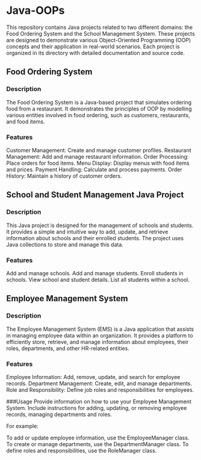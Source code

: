 # Java-OOPs
This repository contains Java projects related to two different domains: the Food Ordering System and the School Management System. These projects are designed to demonstrate various Object-Oriented Programming (OOP) concepts and their application in real-world scenarios. Each project is organized in its directory with detailed documentation and source code.

## Food Ordering System
### Description
The Food Ordering System is a Java-based project that simulates ordering food from a restaurant. It demonstrates the principles of OOP by modelling various entities involved in food ordering, such as customers, restaurants, and food items.

### Features
Customer Management: Create and manage customer profiles.
Restaurant Management: Add and manage restaurant information.
Order Processing: Place orders for food items.
Menu Display: Display menus with food items and prices.
Payment Handling: Calculate and process payments.
Order History: Maintain a history of customer orders.

## School and Student Management Java Project
### Description
This Java project is designed for the management of schools and students. It provides a simple and intuitive way to add, update, and retrieve information about schools and their enrolled students. The project uses Java collections to store and manage this data.

### Features
Add and manage schools.
Add and manage students.
Enroll students in schools.
View school and student details.
List all students within a school.

## Employee Management System
### Description
The Employee Management System (EMS) is a Java application that assists in managing employee data within an organization. It provides a platform to efficiently store, retrieve, and manage information about employees, their roles, departments, and other HR-related entities.

### Features
Employee Information: Add, remove, update, and search for employee records.
Department Management: Create, edit, and manage departments.
Role and Responsibility: Define job roles and responsibilities for employees.

###Usage
Provide information on how to use your Employee Management System. Include instructions for adding, updating, or removing employee records, managing departments and roles.

For example:

To add or update employee information, use the EmployeeManager class.
To create or manage departments, use the DepartmentManager class.
To define roles and responsibilities, use the RoleManager class.
